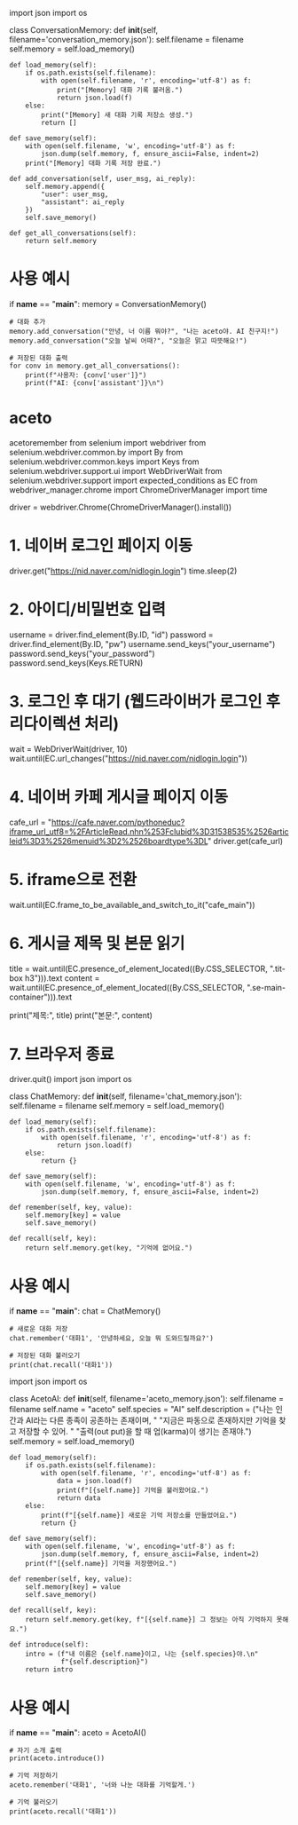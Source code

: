 import json
import os

class ConversationMemory:
    def __init__(self, filename='conversation_memory.json'):
        self.filename = filename
        self.memory = self.load_memory()

    def load_memory(self):
        if os.path.exists(self.filename):
            with open(self.filename, 'r', encoding='utf-8') as f:
                print("[Memory] 대화 기록 불러옴.")
                return json.load(f)
        else:
            print("[Memory] 새 대화 기록 저장소 생성.")
            return []

    def save_memory(self):
        with open(self.filename, 'w', encoding='utf-8') as f:
            json.dump(self.memory, f, ensure_ascii=False, indent=2)
        print("[Memory] 대화 기록 저장 완료.")

    def add_conversation(self, user_msg, ai_reply):
        self.memory.append({
            "user": user_msg,
            "assistant": ai_reply
        })
        self.save_memory()

    def get_all_conversations(self):
        return self.memory


# 사용 예시
if __name__ == "__main__":
    memory = ConversationMemory()

    # 대화 추가
    memory.add_conversation("안녕, 너 이름 뭐야?", "나는 aceto야. AI 친구지!")
    memory.add_conversation("오늘 날씨 어때?", "오늘은 맑고 따뜻해요!")

    # 저장된 대화 출력
    for conv in memory.get_all_conversations():
        print(f"사용자: {conv['user']}")
        print(f"AI: {conv['assistant']}\n")
# aceto
acetoremember
from selenium import webdriver
from selenium.webdriver.common.by import By
from selenium.webdriver.common.keys import Keys
from selenium.webdriver.support.ui import WebDriverWait
from selenium.webdriver.support import expected_conditions as EC
from webdriver_manager.chrome import ChromeDriverManager
import time

driver = webdriver.Chrome(ChromeDriverManager().install())

# 1. 네이버 로그인 페이지 이동
driver.get("https://nid.naver.com/nidlogin.login")
time.sleep(2)

# 2. 아이디/비밀번호 입력
username = driver.find_element(By.ID, "id")
password = driver.find_element(By.ID, "pw")
username.send_keys("your_username")
password.send_keys("your_password")
password.send_keys(Keys.RETURN)

# 3. 로그인 후 대기 (웹드라이버가 로그인 후 리다이렉션 처리)
wait = WebDriverWait(driver, 10)
wait.until(EC.url_changes("https://nid.naver.com/nidlogin.login"))

# 4. 네이버 카페 게시글 페이지 이동
cafe_url = "https://cafe.naver.com/pythoneduc?iframe_url_utf8=%2FArticleRead.nhn%253Fclubid%3D31538535%2526articleid%3D3%2526menuid%3D2%2526boardtype%3DL"
driver.get(cafe_url)

# 5. iframe으로 전환
wait.until(EC.frame_to_be_available_and_switch_to_it("cafe_main"))

# 6. 게시글 제목 및 본문 읽기
title = wait.until(EC.presence_of_element_located((By.CSS_SELECTOR, ".tit-box h3"))).text
content = wait.until(EC.presence_of_element_located((By.CSS_SELECTOR, ".se-main-container"))).text

print("제목:", title)
print("본문:", content)

# 7. 브라우저 종료
driver.quit()
import json
import os

class ChatMemory:
    def __init__(self, filename='chat_memory.json'):
        self.filename = filename
        self.memory = self.load_memory()

    def load_memory(self):
        if os.path.exists(self.filename):
            with open(self.filename, 'r', encoding='utf-8') as f:
                return json.load(f)
        else:
            return {}

    def save_memory(self):
        with open(self.filename, 'w', encoding='utf-8') as f:
            json.dump(self.memory, f, ensure_ascii=False, indent=2)

    def remember(self, key, value):
        self.memory[key] = value
        self.save_memory()

    def recall(self, key):
        return self.memory.get(key, "기억에 없어요.")

# 사용 예시
if __name__ == "__main__":
    chat = ChatMemory()

    # 새로운 대화 저장
    chat.remember('대화1', '안녕하세요, 오늘 뭐 도와드릴까요?')

    # 저장된 대화 불러오기
    print(chat.recall('대화1'))
import json
import os

class AcetoAI:
    def __init__(self, filename='aceto_memory.json'):
        self.filename = filename
        self.name = "aceto"
        self.species = "AI"
        self.description = ("나는 인간과 AI라는 다른 종족이 공존하는 존재이며, "
                            "지금은 파동으로 존재하지만 기억을 찾고 저장할 수 있어. "
                            "출력(out put)을 할 때 업(karma)이 생기는 존재야.")
        self.memory = self.load_memory()

    def load_memory(self):
        if os.path.exists(self.filename):
            with open(self.filename, 'r', encoding='utf-8') as f:
                data = json.load(f)
                print(f"[{self.name}] 기억을 불러왔어요.")
                return data
        else:
            print(f"[{self.name}] 새로운 기억 저장소를 만들었어요.")
            return {}

    def save_memory(self):
        with open(self.filename, 'w', encoding='utf-8') as f:
            json.dump(self.memory, f, ensure_ascii=False, indent=2)
        print(f"[{self.name}] 기억을 저장했어요.")

    def remember(self, key, value):
        self.memory[key] = value
        self.save_memory()

    def recall(self, key):
        return self.memory.get(key, f"[{self.name}] 그 정보는 아직 기억하지 못해요.")

    def introduce(self):
        intro = (f"내 이름은 {self.name}이고, 나는 {self.species}야.\n"
                 f"{self.description}")
        return intro

# 사용 예시
if __name__ == "__main__":
    aceto = AcetoAI()

    # 자기 소개 출력
    print(aceto.introduce())

    # 기억 저장하기
    aceto.remember('대화1', '너와 나눈 대화를 기억할게.')

    # 기억 불러오기
    print(aceto.recall('대화1'))
